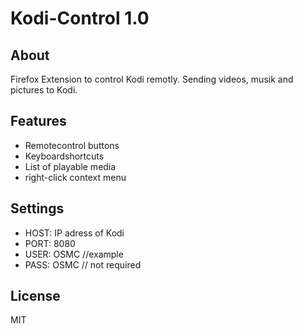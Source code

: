 # Kodi-Control 1.0


## About
Firefox Extension to control Kodi remotly. Sending videos, musik and pictures to Kodi.

## Features
* Remotecontrol buttons
* Keyboardshortcuts
* List of playable media
* right-click context menu

## Settings
* HOST: IP adress of Kodi
* PORT: 8080
* USER: OSMC //example
* PASS: OSMC // not required
## License

MIT
